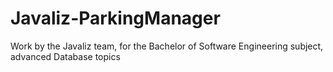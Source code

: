 # Javaliz-ParkingManager
Work by the Javaliz team, for the Bachelor of Software Engineering subject, advanced Database topics
